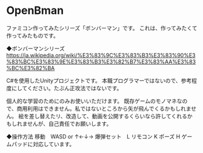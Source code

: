 # OpenBman
ファミコン作ってみたシリーズ「ボンバーマン」です。
これは、作ってみたくて作ってみたものです。

◆ボンバーマンシリーズ
https://ja.wikipedia.org/wiki/%E3%83%9C%E3%83%B3%E3%83%90%E3%83%BC%E3%83%9E%E3%83%B3%E3%82%B7%E3%83%AA%E3%83%BC%E3%82%BA

C#を使用したUnityプロジェクトです。
本職プログラマーではないので、参考程度にしてください。たぶん正攻法ではないです。

個人的な学習のためにのみお使いいただけます。
既存ゲームのモノマネなので、商用利用はできません。私ではないところから矢が飛んでくるかもしれません。
絵を差し替えたリ、改造して、動画を公開するくらいなら許してくれるかもしれませんが、自己責任でお願いします。

◆操作方法
移動　WASD or ↑←↓→
爆弾セット　L
リモコン K
ポーズ H
ゲームパッドに対応しています。
